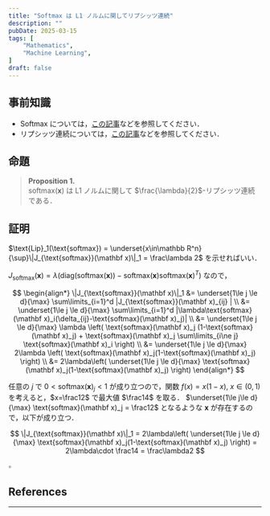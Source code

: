 ```yaml
---
title: "Softmax は L1 ノルムに関してリプシッツ連続"
description: ""
pubDate: 2025-03-15
tags: [
    "Mathematics",
    "Machine Learning",
]
draft: false
---
```


## 事前知識

- Softmax については，[この記事](../2025-03-15-softmax)などを参照してください．
- リプシッツ連続については，[この記事](../2025-03-12-lipschitz-continuous)などを参照してください．

## 命題

> **Proposition 1.** <br>
> $\text{softmax}(\mathbf{x})$ は L1 ノルムに関して $\frac{\lambda}{2}$-リプシッツ連続である．

## 証明

$\text{Lip}_1(\text{softmax}) = \underset{x\in\mathbb R^n}{\sup}\|J_{\text{softmax}}(\mathbf x)\|_1 = \frac\lambda 2$ を示せればいい．

$J_{\text{softmax}}(\mathbf x) = \lambda(\text{diag}(\text{softmax}(\mathbf x)) - \text{softmax}(\mathbf x)\text{softmax}(\mathbf x)^T)$ なので，

$$
\begin{align*}
\|J_{\text{softmax}}(\mathbf x)\|_1
&= \underset{1\le j \le d}{\max} \sum\limits_{i=1}^d |J_{\text{softmax}}(\mathbf x)_{ij} | \\
&= \underset{1\le j \le d}{\max} \sum\limits_{i=1}^d |\lambda\text{softmax}(\mathbf x)_i(\delta_{ij}-\text{softmax}(\mathbf x)_j)| \\
&= \underset{1\le j \le d}{\max} \lambda \left(
    \text{softmax}(\mathbf x)_j (1-\text{softmax}(\mathbf x)_j)
    + \text{softmax}(\mathbf x)_j  \sum\limits_{i\ne j} \text{softmax}(\mathbf x)_i \right) \\
&= \underset{1\le j \le d}{\max} 2\lambda \left(
 \text{softmax}(\mathbf x)_j(1-\text{softmax}(\mathbf x)_j)
\right) \\
&= 2\lambda\left(
 \underset{1\le j \le d}{\max} \text{softmax}(\mathbf x)_j(1-\text{softmax}(\mathbf x)_j)
\right)
\end{align*}
$$

任意の $j$ で $0<\text{softmax}(\mathbf x)_j<1$ が成り立つので，関数 $f(x)=x(1-x),\:x\in(0,1)$ を考えると，$x=\frac12$ で最大値 $\frac14$ を取る．
$\underset{1\le j\le d}{\max} \text{softmax}(\mathbf x)_j = \frac12$ となるような $\mathbf x$ が存在するので，以下が成り立つ．

$$
\|J_{\text{softmax}}(\mathbf x)\|_1 = 2\lambda\left(
 \underset{1\le j \le d}{\max} \text{softmax}(\mathbf x)_j(1-\text{softmax}(\mathbf x)_j)
\right) = 2\lambda\cdot \frac14 = \frac\lambda2
$$

$\square$

## References

---
